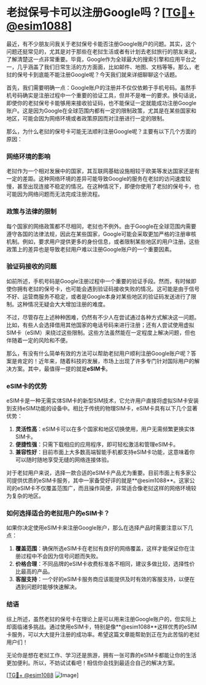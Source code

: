 # 老挝保号卡可以注册Google吗？[[TG💪+ @esim1088](https://t.me/s/esim1088)]

最近，有不少朋友问我关于老挝保号卡能否注册Google账户的问题。其实，这个问题还挺常见的，尤其是对于那些在老挝生活或者有计划去老挝旅行的朋友来说，了解清楚这一点非常重要。毕竟，Google作为全球最大的搜索引擎和应用平台之一，几乎涵盖了我们日常生活的方方面面，比如邮件、地图、文档等等。那么，老挝的保号卡到底能不能注册Google呢？今天我们就来详细聊聊这个话题。

首先，我们需要明确一点：Google账户的注册并不仅仅依赖于手机号码。虽然手机号码确实是注册过程中一个重要的验证工具，但并不是唯一的要求。换句话说，即使你的老挝保号卡能够用来接收验证码，也不能保证一定就能成功注册Google账户。这是因为Google在全球范围内都有一定的限制政策，尤其是在某些国家和地区，可能会因为网络环境或者政策原因而对注册进行一定的限制。

那么，为什么老挝的保号卡可能无法顺利注册Google呢？主要有以下几个方面的原因：

### 网络环境的影响

老挝作为一个相对发展中的国家，其互联网基础设施相较于欧美等发达国家还是有一定的差距。这种网络环境的差异可能导致Google的服务在老挝的访问速度较慢，甚至出现连接不稳定的情况。在这种情况下，即便你使用了老挝的保号卡，也可能因为网络问题而无法完成注册流程。

### 政策与法律的限制

每个国家的网络政策都不尽相同，老挝也不例外。由于Google在全球范围内需要遵守各国的法律法规，因此在某些国家，Google可能会采取更加严格的注册审核机制。例如，要求用户提供更多的身份信息，或者限制某些地区的用户注册。这些政策上的差异也是导致老挝用户难以注册Google账户的一个重要因素。

### 验证码接收的问题

如前所述，手机号码是Google注册过程中一个重要的验证手段。然而，有时候即使你拥有老挝的保号卡，也可能会遇到验证码接收失败的情况。这可能是由于信号不好、运营商服务不稳定，或者是Google本身对某些地区的验证码发送进行了限制。这种情况无疑会大大增加注册的难度。

不过，尽管存在上述种种困难，仍然有不少人在尝试通过各种方式解决这一问题。比如，有些人会选择借用其他国家的电话号码来进行注册；还有人尝试使用虚拟SIM卡（eSIM）来绕过这些限制。这些方法虽然能在一定程度上解决问题，但也伴随着一定的风险和不便。

那么，有没有什么简单有效的方法可以帮助老挝用户顺利注册Google账户呢？答案是肯定的！近年来，随着科技的发展，市场上出现了许多专门针对国际用户的解决方案。其中，最值得一提的就是**eSIM卡**。

### eSIM卡的优势

eSIM卡是一种无需实体SIM卡的新型SIM技术，它允许用户直接将虚拟SIM卡安装到支持eSIM功能的设备中。相比于传统的物理SIM卡，eSIM卡具有以下几个显著优势：

1. **灵活性高**：eSIM卡可以在多个国家和地区切换使用，用户无需频繁更换实体SIM卡。
2. **便捷性强**：只需下载相应的应用程序，即可轻松激活和管理eSIM卡。
3. **兼容性好**：目前市面上大多数高端智能手机都支持eSIM卡功能，这意味着你可以随时随地享受无缝的网络连接体验。

对于老挝用户来说，选择一款合适的eSIM卡产品尤为重要。目前市面上有多家公司提供优质的eSIM卡服务，其中一家备受好评的就是**@esim1088**。这家公司的eSIM卡不仅覆盖范围广，而且操作简便，非常适合像老挝这样的网络环境较为复杂的地区。

### 如何选择适合的老挝用户的eSIM卡？

如果你决定使用eSIM卡来注册Google账户，那么在选择产品时需要注意以下几点：

1. **覆盖范围**：确保所选eSIM卡在老挝有良好的网络覆盖，这样才能保证你在注册过程中不会因为信号问题而失败。
2. **价格合理**：不同品牌的eSIM卡收费标准各不相同，建议多做比较，选择性价比最高的产品。
3. **客服支持**：一个好的eSIM卡服务商应该能提供及时有效的客服支持，以便在遇到问题时能够快速解决。

### 结语

综上所述，虽然老挝的保号卡在理论上是可以用来注册Google账户的，但实际上却面临诸多挑战。通过使用eSIM卡，特别是像**@esim1088**这样优秀的eSIM卡服务，可以大大提升注册的成功率。希望这篇文章能帮助到正在为此苦恼的老挝用户们！

无论你是想在老挝工作、学习还是旅游，拥有一张可靠的eSIM卡都能让你的生活更加便利。所以，不妨试试看吧！相信你会找到最适合自己的解决方案。

[[TG💪+ @esim1088](https://t.me/s/esim1088) ![Image](https://i.postimg.cc/4NQfJmqS/Snipaste-2025-05-13-00-14-12.png)]